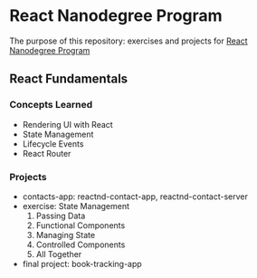 # React Nanodegree Program
The purpose of this repository: exercises and projects for [React Nanodegree Program](https://www.udacity.com/course/react-nanodegree--nd019)

## React Fundamentals
### Concepts Learned
  - Rendering UI with React
  - State Management
  - Lifecycle Events
  - React Router
  
### Projects
- contacts-app: reactnd-contact-app, reactnd-contact-server
- exercise: State Management
  1. Passing Data
  2. Functional Components
  3. Managing State
  4. Controlled Components
  5. All Together
- final project: book-tracking-app
